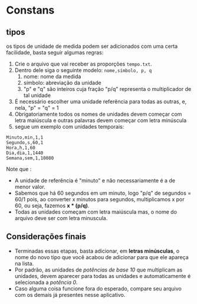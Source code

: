 # Constans

## tipos
os tipos de unidade de medida podem ser adicionados com uma certa facilidade, basta seguir algumas regras:

1. Crie o arquivo que vai receber as proporções `tempo.txt`.
2. Dentro dele siga o seguinte modelo: `nome,símbolo, p, q`
    1. nome: nome da medida
    2. símbolo: abreviação da unidade
    3. "p" e "q" são inteiros cuja fração "p/q" representa o multiplicador de tal unidade
3. É necessário escolher uma unidade referência para todas as outras, e, nela, "p" = "q" = 1
4. Obrigatoriamente todos os nomes de unidades devem começar com letra maiúscula e outras palavras devem começar com letra minúscula
5. segue um exemplo com unidades temporais:
```
Minuto,min,1,1
Segundo,s,60,1
Hora,h,1,60
Dia,dia,1,1440
Semana,sem,1,10080
```
Note que :
- A unidade de referência é "minuto" e não necessariamente é a de menor valor.
- Sabemos que há 60 segundos em um minuto, logo "p/q" de segundos = 60/1 pois, ao converter x minutos para segundos, multiplicamos x por 60, ou seja, fazemos **x * (p/q)**.
- Todas as unidades começam com letra maiúscula mas, o nome do arquivo deve ser com letra minuscula.


## Considerações finais
- Terminadas essas etapas, basta adicionar, em **letras minúsculas**, o nome do novo tipo que você acabou de adicionar para que ele apareça na lista.
- Por padrão, as unidades de *potências de base 10* que multiplicam as unidades, devem aparecer para todas as unidades e automaticamente é selecionada a *potência 0*.
- Caso alguma coisa funcione fora do esperado, compare seu arquivo com os demais já presentes nesse aplicativo.